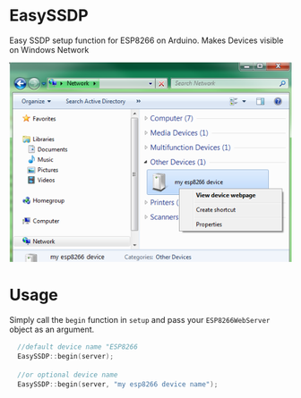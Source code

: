 # EasySSDP
Easy SSDP setup function for ESP8266 on Arduino. Makes Devices visible on Windows Network

![](/img/windowsnetwork.png)

# Usage
Simply call the `begin` function in `setup` and pass your `ESP8266WebServer` object as an argument.

```cpp
  //default device name "ESP8266
  EasySSDP::begin(server);
  
  //or optional device name
  EasySSDP::begin(server, "my esp8266 device name");
  ```

